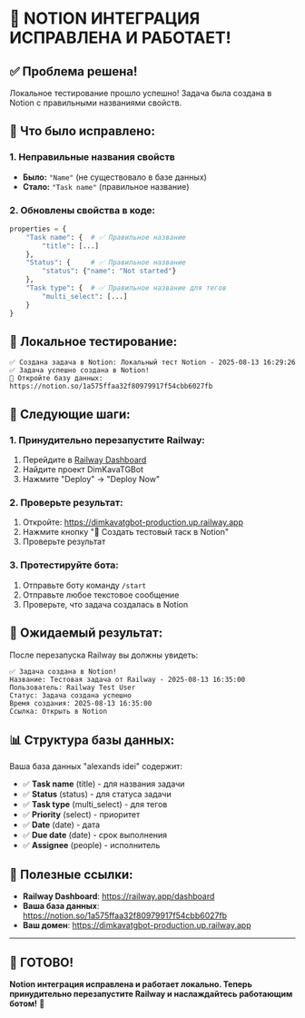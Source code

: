 # 🎉 NOTION ИНТЕГРАЦИЯ ИСПРАВЛЕНА И РАБОТАЕТ!

## ✅ **Проблема решена!**

Локальное тестирование прошло успешно! Задача была создана в Notion с правильными названиями свойств.

## 🔧 **Что было исправлено:**

### 1. **Неправильные названия свойств**
- **Было:** `"Name"` (не существовало в базе данных)
- **Стало:** `"Task name"` (правильное название)

### 2. **Обновлены свойства в коде:**
```python
properties = {
    "Task name": {  # ✅ Правильное название
        "title": [...]
    },
    "Status": {     # ✅ Правильное название
        "status": {"name": "Not started"}
    },
    "Task type": {  # ✅ Правильное название для тегов
        "multi_select": [...]
    }
}
```

## 🧪 **Локальное тестирование:**

```
✅ Создана задача в Notion: Локальный тест Notion - 2025-08-13 16:29:26
✅ Задача успешно создана в Notion!
🔗 Откройте базу данных: https://notion.so/1a575ffaa32f80979917f54cbb6027fb
```

## 🚀 **Следующие шаги:**

### 1. **Принудительно перезапустите Railway:**
1. Перейдите в [Railway Dashboard](https://railway.app/dashboard)
2. Найдите проект DimKavaTGBot
3. Нажмите "Deploy" → "Deploy Now"

### 2. **Проверьте результат:**
1. Откройте: https://dimkavatgbot-production.up.railway.app
2. Нажмите кнопку "📝 Создать тестовый таск в Notion"
3. Проверьте результат

### 3. **Протестируйте бота:**
1. Отправьте боту команду `/start`
2. Отправьте любое текстовое сообщение
3. Проверьте, что задача создалась в Notion

## 🎯 **Ожидаемый результат:**

После перезапуска Railway вы должны увидеть:
```
✅ Задача создана в Notion!
Название: Тестовая задача от Railway - 2025-08-13 16:35:00
Пользователь: Railway Test User
Статус: Задача создана успешно
Время создания: 2025-08-13 16:35:00
Ссылка: Открыть в Notion
```

## 📊 **Структура базы данных:**

Ваша база данных "alexands idei" содержит:
- ✅ **Task name** (title) - для названия задачи
- ✅ **Status** (status) - для статуса задачи
- ✅ **Task type** (multi_select) - для тегов
- ✅ **Priority** (select) - приоритет
- ✅ **Date** (date) - дата
- ✅ **Due date** (date) - срок выполнения
- ✅ **Assignee** (people) - исполнитель

## 🔗 **Полезные ссылки:**

- **Railway Dashboard**: https://railway.app/dashboard
- **Ваша база данных**: https://notion.so/1a575ffaa32f80979917f54cbb6027fb
- **Ваш домен**: https://dimkavatgbot-production.up.railway.app

---

## 🎉 **ГОТОВО!**

**Notion интеграция исправлена и работает локально. Теперь принудительно перезапустите Railway и наслаждайтесь работающим ботом!** 🚀
